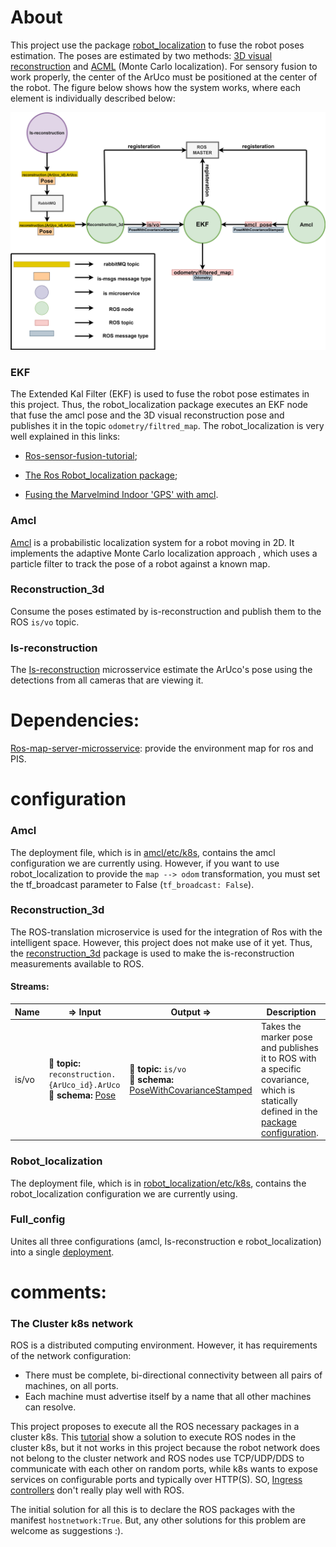 # About

This project use the package [robot_localization](http://wiki.ros.org/robot_localization) to fuse the robot poses estimation. The poses are estimated by two methods: [3D visual reconstruction](https://github.com/matheusdutra0207/is-reconstruction) and [ACML](http://wiki.ros.org/amcl) (Monte Carlo localization). For sensory fusion to work properly, the center of the ArUco must be positioned at the center of the robot. The figure below shows how the system works, where each element is individually described below:


<p align="center">
  <img src="https://github.com/matheusdutra0207/sensorFusionRos/blob/main/etc/images/sensor_fusion_ekf.png" width="750" title="sensor fusion">
</p>

### EKF

The Extended Kal Filter (EKF) is used to fuse the robot pose estimates in this project. Thus, the robot_localization package executes an EKF node that fuse the amcl pose and the 3D visual reconstruction pose and publishes it in the topic `odometry/filtred_map`. The robot_localization is very well explained in this links:

- [Ros-sensor-fusion-tutorial](https://github.com/methylDragon/ros-sensor-fusion-tutorial/blob/master/01%20-%20ROS%20and%20Sensor%20Fusion%20Tutorial.md);

- [The Ros Robot_localization package](https://kapernikov.com/the-ros-robot_localization-package/);

- [Fusing the Marvelmind Indoor 'GPS' with amcl](https://github.com/methylDragon/ros-sensor-fusion-tutorial/blob/master/02%20-%20Global%20Pose%20Estimate%20Fusion%20(Example%20Implementation).md).

### Amcl

[Amcl](http://wiki.ros.org/amcl) is a probabilistic localization system for a robot moving in 2D. It implements the adaptive  Monte Carlo localization approach , which uses a particle filter to track the pose of a robot against a known map.

### Reconstruction_3d 

Consume the poses estimated by is-reconstruction and publish them to the ROS `is/vo` topic.


### Is-reconstruction

The [Is-reconstruction](https://github.com/matheusdutra0207/is-reconstruction) microsservice estimate the ArUco's pose using the detections from all cameras that are viewing it.

# Dependencies:

[Ros-map-server-microsservice](https://github.com/vinihernech/ros-map-server-microsservice): provide the environment map for ros and PIS.

# configuration

### Amcl 

The deployment file, which is in [amcl/etc/k8s](https://github.com/matheusdutra0207/sensorFusionRos/blob/main/amcl/etc/k8s/deployment.yaml), contains the amcl configuration we are currently using. However, if you want to use robot_localization to provide the `map --> odom` transformation, you must set the tf_broadcast parameter to False (`tf_broadcast: False`).

### Reconstruction_3d 

The ROS-translation microservice is used for the integration of Ros with the intelligent space. However, this project does not make use of it yet. Thus, the [reconstruction_3d](https://github.com/matheusdutra0207/sensorFusionRos/tree/main/reconstruction_3d) package is used to make the is-reconstruction measurements available to ROS.

#### Streams:
| Name | ⇒ Input | Output  ⇒ | Description |
| ---- | ------- | --------- | ----------- |
| is/vo | :incoming_envelope: **topic:** `reconstruction.{ArUco_id}.ArUco` <br> :gem: **schema:** [Pose](https://github.com/labviros/is-msgs/tree/master/docs#is.common.Pose) | :incoming_envelope: **topic:**  `is/vo` <br> :gem: **schema:** [PoseWithCovarianceStamped](http://docs.ros.org/en/lunar/api/geometry_msgs/html/msg/PoseWithCovarianceStamped.html) | Takes the marker pose and publishes it to ROS with a specific covariance, which is statically defined in the [package configuration](https://github.com/matheusdutra0207/sensorFusionRos/blob/main/reconstruction_3d/etc/config/reconstruction.yaml).|

### Robot_localization

The deployment file, which is in [robot_localization/etc/k8s](https://github.com/matheusdutra0207/sensorFusionRos/blob/main/robot_localization/etc/k8s/deployment.yaml), contains the robot_localization configuration we are currently using.

### Full_config

Unites all three configurations (amcl, Is-reconstruction e robot_localization) into a single [deployment](https://github.com/matheusdutra0207/sensorFusionRos/blob/main/full_config/etc/k8s/deployment.yaml).

# comments:

### The Cluster k8s network

ROS is a distributed computing environment. However, it has requirements of the network configuration: 
- There must be complete, bi-directional connectivity between all pairs of machines, on all ports. 
- Each machine must advertise itself by a name that all other machines can resolve.  

This project proposes to execute all the ROS necessary packages in a cluster k8s. This [tutorial](https://blog.zhaw.ch/icclab/challenges-with-running-ros-on-kubernetes/) show a solution to execute ROS nodes in the cluster k8s, but it not works in this project because the robot network does not belong to the cluster network and ROS nodes use TCP/UDP/DDS to communicate with each other on random ports, while k8s wants to expose services on configurable ports and typically over HTTP(S). SO, [Ingress controllers](https://kubernetes.io/docs/concepts/services-networking/ingress/) don't really play well with ROS.

The initial solution for all this is to declare the ROS packages with the manifest `hostnetwork:True`. But, any other solutions for this problem are welcome as suggestions :).
